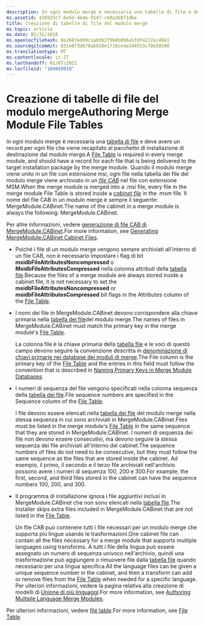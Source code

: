 ```yaml
---
description: In ogni modulo merge è necessaria una tabella di file e deve avere un record per ogni file che viene recapitato al pacchetto di installazione di destinazione dal modulo merge.
ms.assetid: 436933c7-6e5d-4b4e-9147-c60a26871dbe
title: Creazione di tabelle di file del modulo merge
ms.topic: article
ms.date: 05/31/2018
ms.openlocfilehash: 8e2687ed69c1a0362f96db896a5fdf4237ac4681
ms.sourcegitcommit: 831e8f3db78ab820e1710cede244553c70e50500
ms.translationtype: MT
ms.contentlocale: it-IT
ms.lasthandoff: 01/07/2021
ms.locfileid: "104049910"
---
```

# <a name="authoring-merge-module-file-tables"></a><span data-ttu-id="50602-103">Creazione di tabelle di file del modulo merge</span><span class="sxs-lookup"><span data-stu-id="50602-103">Authoring Merge Module File Tables</span></span>

<span data-ttu-id="50602-104">In ogni modulo merge è necessaria una [tabella di file](file-table.md) e deve avere un record per ogni file che viene recapitato al pacchetto di installazione di destinazione dal modulo merge.</span><span class="sxs-lookup"><span data-stu-id="50602-104">A [File Table](file-table.md) is required in every merge module, and should have a record for each file that is being delivered to the target installation package by the merge module.</span></span> <span data-ttu-id="50602-105">Quando il modulo merge viene unito in un file con estensione msi, ogni file nella tabella dei file del modulo merge viene archiviato in un [*file CAB*](c-gly.md) nel file con estensione MSM.</span><span class="sxs-lookup"><span data-stu-id="50602-105">When the merge module is merged into a .msi file, every file in the merge module File Table is stored inside a [*cabinet file*](c-gly.md) in the .msm file.</span></span> <span data-ttu-id="50602-106">Il nome del file CAB in un modulo merge è sempre il seguente: MergeModule.CABinet.</span><span class="sxs-lookup"><span data-stu-id="50602-106">The name of the cabinet in a merge module is always the following: MergeModule.CABinet.</span></span>

<span data-ttu-id="50602-107">Per altre informazioni, vedere [generazione di file CAB di MergeModule.CABinet](generating-mergemodule-cabinet-cabinet-files.md).</span><span class="sxs-lookup"><span data-stu-id="50602-107">For more information, see [Generating MergeModule.CABinet Cabinet Files](generating-mergemodule-cabinet-cabinet-files.md).</span></span>

-   <span data-ttu-id="50602-108">Poiché i file di un modulo merge vengono sempre archiviati all'interno di un file CAB, non è necessario impostare i flag di bit **msidbFileAttributesNoncompressed** o **MsidbFileAttributesCompressed** nella colonna attributi della [tabella file](file-table.md).</span><span class="sxs-lookup"><span data-stu-id="50602-108">Because the files of a merge module are always stored inside a cabinet file, it is not necessary to set the **msidbFileAttributesNoncompressed** or **msidbFileAttributesCompressed** bit flags in the Attributes column of the [File Table](file-table.md).</span></span>
-   <span data-ttu-id="50602-109">I nomi dei file in MergeModule.CABinet devono corrispondere alla chiave primaria nella [tabella dei file](file-table.md)del modulo merge.</span><span class="sxs-lookup"><span data-stu-id="50602-109">The names of files in MergeModule.CABinet must match the primary key in the merge module's [File Table](file-table.md).</span></span>

    <span data-ttu-id="50602-110">La colonna file è la chiave primaria della [tabella file](file-table.md) e le voci di questo campo devono seguire la convenzione descritta in [denominazione di chiavi primarie nei database dei moduli di merge](naming-primary-keys-in-merge-module-databases.md).</span><span class="sxs-lookup"><span data-stu-id="50602-110">The File column is the primary key of the [File Table](file-table.md) and the entries in this field must follow the convention that is described in [Naming Primary Keys in Merge Module Databases](naming-primary-keys-in-merge-module-databases.md).</span></span>

-   <span data-ttu-id="50602-111">I numeri di sequenza del file vengono specificati nella colonna sequenza della [tabella dei file](file-table.md).</span><span class="sxs-lookup"><span data-stu-id="50602-111">File sequence numbers are specified in the Sequence column of the [File Table](file-table.md).</span></span>

    <span data-ttu-id="50602-112">I file devono essere elencati nella [tabella dei file](file-table.md) del modulo merge nella stessa sequenza in cui sono archiviati in MergeModule.CABinet.</span><span class="sxs-lookup"><span data-stu-id="50602-112">Files must be listed in the merge module's [File Table](file-table.md) in the same sequence that they are stored in MergeModule.CABinet.</span></span> <span data-ttu-id="50602-113">I numeri di sequenza dei file non devono essere consecutivi, ma devono seguire la stessa sequenza dei file archiviati all'interno del cabinet.</span><span class="sxs-lookup"><span data-stu-id="50602-113">The sequence numbers of files do not need to be consecutive, but they must follow the same sequence as the files that are stored inside the cabinet.</span></span> <span data-ttu-id="50602-114">Ad esempio, il primo, il secondo e il terzo file archiviati nell'archivio possono avere i numeri di sequenza 100, 200 e 300.</span><span class="sxs-lookup"><span data-stu-id="50602-114">For example, the first, second, and third files stored in the cabinet can have the sequence numbers 100, 200, and 300.</span></span>

-   <span data-ttu-id="50602-115">Il programma di installazione ignora i file aggiuntivi inclusi in MergeModule.CABinet che non sono elencati nella [tabella file](file-table.md).</span><span class="sxs-lookup"><span data-stu-id="50602-115">The Installer skips extra files included in MergeModule.CABinet that are not listed in the [File Table](file-table.md).</span></span>

    <span data-ttu-id="50602-116">Un file CAB può contenere tutti i file necessari per un modulo merge che supporta più lingue usando le trasformazioni.</span><span class="sxs-lookup"><span data-stu-id="50602-116">One cabinet file can contain all the files necessary for a merge module that supports multiple languages using transforms.</span></span> <span data-ttu-id="50602-117">A tutti i file della lingua può essere assegnato un numero di sequenza univoco nell'archivio, quindi una trasformazione può aggiungere o rimuovere file dalla [tabella file](file-table.md) quando necessario per una lingua specifica.</span><span class="sxs-lookup"><span data-stu-id="50602-117">All the language files can be given a unique sequence number in the cabinet, and then a transform can add or remove files from the [File Table](file-table.md) when needed for a specific language.</span></span> <span data-ttu-id="50602-118">Per ulteriori informazioni, vedere la pagina relativa alla creazione di modelli di [Unione di più linguaggi](authoring-multiple-language-merge-modules.md).</span><span class="sxs-lookup"><span data-stu-id="50602-118">For more information, see [Authoring Multiple Language Merge Modules](authoring-multiple-language-merge-modules.md).</span></span>

<span data-ttu-id="50602-119">Per ulteriori informazioni, vedere [file table](file-table.md).</span><span class="sxs-lookup"><span data-stu-id="50602-119">For more information, see [File Table](file-table.md).</span></span>

 

 



